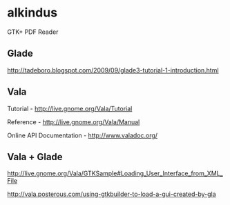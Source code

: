 # alkindus
GTK+ PDF Reader

## Glade
http://tadeboro.blogspot.com/2009/09/glade3-tutorial-1-introduction.html

## Vala
Tutorial - http://live.gnome.org/Vala/Tutorial

Reference - http://live.gnome.org/Vala/Manual

Online API Documentation - http://www.valadoc.org/

## Vala + Glade

http://live.gnome.org/Vala/GTKSample#Loading_User_Interface_from_XML_File

http://vala.posterous.com/using-gtkbuilder-to-load-a-gui-created-by-gla
